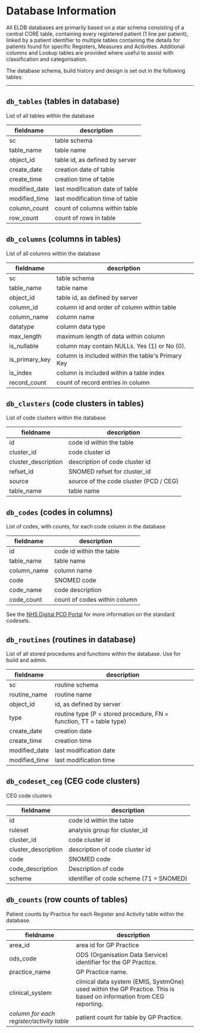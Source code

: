 # Database Information

All ELDB databases are primarily based on a star schema consisting of a central CORE table, containing every registered patient (1 line per patient), linked by a patient identifier to multiple tables containing the details for patients found for specific Registers, Measures and Activities. Additional columns and Lookup tables are provided where useful to assist with classification and categorisation.

The database schema, build history and design is set out in the following tables:

***

## `db_tables` (tables in database)
List of all tables within the database

fieldname     | description
----------    |------------
sc            | table schema
table_name    | table name
object_id     | table id, as defined by server
create_date   | creation date of table
create_time   | creation time of table
modified_date | last modification date of table
modified_time | last modification time of table
column_count  | count of columns within table
row_count     | count of rows in table

## `db_columns` (columns in tables)
List of all columns within the database

| fieldname      | description                                       |
| -------------- | ------------------------------------------------- |
| sc             | table schema                                      |
| table_name     | table name                                        |
| object_id      | table id, as defined by server                    |
| column_id      | column id and order of column within table        |
| column_name    | column name                                       |
| datatype       | column data type                                  |
| max_length     | maximum length of data within column              |
| is_nullable    | column may contain NULLs. Yes (1) or No (0).      |
| is_primary_key | column is included within the table's Primary Key |
| is_index       | column is included within a table index           |
| record_count   | count of record entries in column                 |

## `db_clusters` (code clusters in tables)
List of code clusters within the database

| fieldname           | description                            |
| ------------------- | -------------------------------------- |
| id                  | code id within the table               |
| cluster_id          | code cluster id                        |
| cluster_description | description of code cluster id         |
| refset_id           | SNOMED refset for cluster_id           |
| source              | source of the code cluster (PCD / CEG) |
| table_name          | table name                             |

## `db_codes` (codes in columns)
List of codes, with counts, for each code column in the database

fieldname   | description
----------  |------------
id          | code id within the table
table_name  | table name
column_name | column name
code        | SNOMED code
code_name   | code description
code_count  | count of codes within column

See the [NHS Digital PCD Portal](<https://digital.nhs.uk/data-and-information/data-collections-and-data-sets/data-collections/quality-and-outcomes-framework-qof/quality-and-outcome-framework-qof-business-rules/primary-care-domain-reference-set-portal>) for more information on the standard codesets.

## `db_routines` (routines in database)
List of all stored procedures and functions within the database. Use for build and admin.

fieldname     | description
----------    |------------
sc            | routine schema
routine_name  | routine name
object_id     | id, as defined by server
type          | routine type (P = stored procedure, FN = function, TT = table type)
create_date   | creation date
create_time   | creation time
modified_date | last modification date
modified_time | last modification time

## `db_codeset_ceg` (CEG code clusters)
CEG code clusters

| fieldname           | description                             |
| ------------------- | --------------------------------------- |
| id                  | code id within the table                |
| ruleset             | analysis group for cluster_id           |
| cluster_id          | code cluster id                         |
| cluster_description | description of code cluster id          |
| code                | SNOMED code                             |
| code_description    | Description of code                     |
| scheme              | identifier of code scheme (71 = SNOMED) |

## `db_counts` (row counts of tables)
Patient counts by Practice for each Register and Activity table within the database.

| fieldname                                 | description                                                                                                         |
| ----------------------------------------- | ------------------------------------------------------------------------------------------------------------------- |
| area_id                                   | area id for GP Practice                                                                                             |
| ods_code                                  | ODS (Organisation Data Service) identifier for the GP Practice.                                                     |
| practice_name                             | GP Practice name.                                                                                                   |
| clinical_system                           | clinical data system (EMIS, SystmOne) used within the GP Practice. This is based on information from CEG reporting. |
| *column for each register/activity table* | patient count for table by GP Practice.                                                                             |

